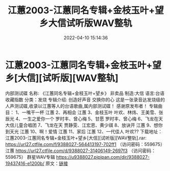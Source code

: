 ﻿---
title: 江蕙2003-江蕙同名专辑+金枝玉叶+望乡大信试听版WAV整轨
date: 2022-04-10 15:14:36
categories: WAV车载音乐、镜像
tags: 国语流行
---
# 江蕙2003-江蕙同名专辑+金枝玉叶+望乡[大信][试听版][WAV整轨]

内部测试碟
名称: 《江蕙同名专辑+金枝玉叶+望乡》
非卖品
制造:大信
语言:台语
收藏指数
分类：发烧
专辑介绍:
创造好声音 交换你的心
这是一张录音达发烧级的人声测试碟,收录以江蕙等人的台语歌曲,属内部测试碟！
感谢原发布者！
专辑曲目：
1、一嘴干一杯 江蕙
2、再相会 江蕙
3、金枝玉叶 叶欢、林炜、王美雪、张辰光
4、一生之爱你一个 罗时丰、曾心梅
5、甘愿 罗时丰、曾心梅
6、飞龙在天 大信儿童合唱团
7、飞龙在天 贾静雯、江宏恩、黄少祺
8、放诀开 江蕙
9、想你到天光 江蕙
10、啊！爱情 江蕙
11、家后 江蕙
12、一代佳人 叶欢??
下载地址：
江蕙2003-江蕙同名专辑+金枝玉叶+望乡[大信][试听版][WAV整轨].rar: https://url27.ctfile.com/f/9388027-564413197-702ff1
（访问密码：559675）
江蕙
https://url27.ctfile.com/d/9388027-31406149-2697f3
（访问密码：559675）
群星WAV专辑
https://u9388027.pipipan.com/dir/9388027-19437416-e1200b/
原文：[链接](https://blog.sina.com.cn/s/blog_1647c7e7601030wlq.html)